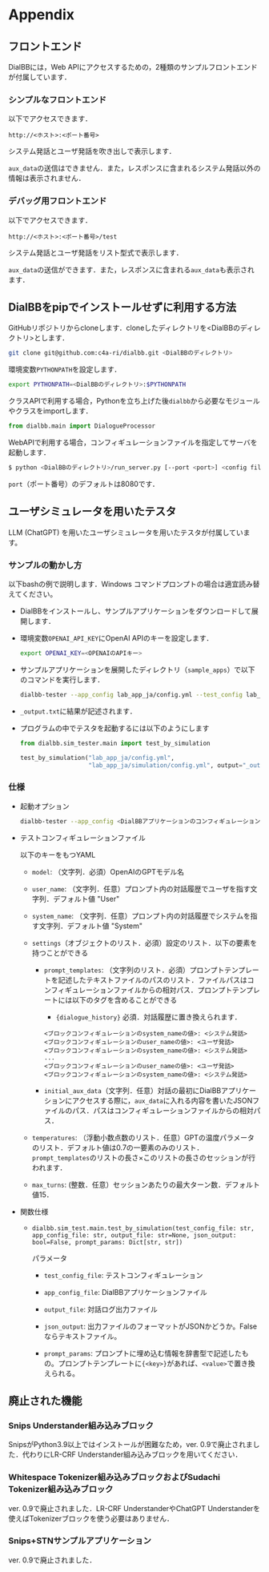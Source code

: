 # Appendix

## フロントエンド

DialBBには，Web APIにアクセスするための，2種類のサンプルフロントエンドが付属しています．

### シンプルなフロントエンド

以下でアクセスできます．

```
http://<ホスト>:<ポート番号>
```

システム発話とユーザ発話を吹き出しで表示します．

`aux_data`の送信はできません．また，レスポンスに含まれるシステム発話以外の情報は表示されません．

### デバッグ用フロントエンド

以下でアクセスできます．

```
http://<ホスト>:<ポート番号>/test
```

システム発話とユーザ発話をリスト型式で表示します．

`aux_data`の送信ができます．また，レスポンスに含まれる`aux_data`も表示されます．



## DialBBをpipでインストールせずに利用する方法

GitHubリポジトリからcloneします．cloneしたディレクトリを<DialBBのディレクトリ>とします．

```sh
git clone git@github.com:c4a-ri/dialbb.git <DialBBのディレクトリ>
```

環境変数`PYTHONPATH`を設定します．

```sh
export PYTHONPATH=<DialBBのディレクトリ>:$PYTHONPATH
```

クラスAPIで利用する場合，Pythonを立ち上げた後`dialbb`から必要なモジュールやクラスをimportします．

```python
from dialbb.main import DialogueProcessor
```

WebAPIで利用する場合，コンフィギュレーションファイルを指定してサーバを起動します．

```sh
$ python <DialBBのディレクトリ>/run_server.py [--port <port>] <config file>
```

`port`（ポート番号）のデフォルトは8080です．




## ユーザシミュレータを用いたテスタ

LLM (ChatGPT) を用いたユーザシミュレータを用いたテスタが付属しています。

### サンプルの動かし方

以下bashの例で説明します．Windows コマンドプロンプトの場合は適宜読み替えてください。

- DialBBをインストールし、サンプルアプリケーションをダウンロードして展開します．

- 環境変数`OPENAI_API_KEY`にOpenAI APIのキーを設定します．

  ```sh
  export OPENAI_KEY=<OPENAIのAPIキー>
  ```

- サンプルアプリケーションを展開したディレクトリ（`sample_apps`）で以下のコマンドを実行します．

  ```sh
  dialbb-tester --app_config lab_app_ja/config.yml --test_config lab_app_ja/simulation/config.yml --output _output.txt
  ```
  
- `_output.txt`に結果が記述されます．

- プログラムの中でテスタを起動するには以下のようにします

  ```python
  from dialbb.sim_tester.main import test_by_simulation
  
  test_by_simulation("lab_app_ja/config.yml", 
                     "lab_app_ja/simulation/config.yml", output="_output.txt")
  ```


### 仕様

- 起動オプション

  ```sh
  dialbb-tester --app_config <DialBBアプリケーションのコンフィギュレーションファイル> --test_config <テストコンフィギュレーションファイル> --output <出力ファイル>
  ```
  
- テストコンフィギュレーションファイル

  以下のキーをもつYAML
  
  - `model`: （文字列．必須）OpenAIのGPTモデル名

  - `user_name`: （文字列．任意）プロンプト内の対話履歴でユーザを指す文字列．デフォルト値 "User"

  - `system_name`: （文字列．任意）プロンプト内の対話履歴でシステムを指す文字列．デフォルト値 "System"

  - `settings`（オブジェクトのリスト．必須）設定のリスト．以下の要素を持つことができる

    - `prompt_templates`: （文字列のリスト．必須）プロンプトテンプレートを記述したテキストファイルのパスのリスト．ファイルパスはコンフィギュレーションファイルからの相対パス．プロンプトテンプレートには以下のタグを含めることができる
  
      - `{dialogue_history}` 必須．対話履歴に置き換えられます．
  
       ```
       <ブロックコンフィギュレーションのsystem_nameの値>: <システム発話>
       <ブロックコンフィギュレーションのuser_nameの値>: <ユーザ発話>
       <ブロックコンフィギュレーションのsystem_nameの値>: <システム発話>
       ...
       <ブロックコンフィギュレーションのuser_nameの値>: <ユーザ発話>
       <ブロックコンフィギュレーションのsystem_nameの値>: <システム発話>
       ```
  
    - `initial_aux_data`（文字列．任意）対話の最初にDialBBアプリケーションにアクセスする際に，`aux_data`に入れる内容を書いたJSONファイルのパス．パスはコンフィギュレーションファイルからの相対パス．
  
  - `temperatures`: （浮動小数点数のリスト．任意）GPTの温度パラメータのリスト．デフォルト値は0.7の一要素のみのリスト．`prompt_templates`のリストの長さ×このリストの長さのセッションが行われます．
  
  - `max_turns`: (整数．任意）セッションあたりの最大ターン数．デフォルト値15．

- 関数仕様

  - `dialbb.sim_test.main.test_by_simulation(test_config_file: str, app_config_file: str, output_file: str=None, json_output: bool=False, prompt_params: Dict[str, str])`

    パラメータ
    
    - `test_config_file`: テストコンフィギュレーション

    - `app_config_file`: DialBBアプリケーションファイル

    - `output_file`: 対話ログ出力ファイル
  
    - `json_output`: 出力ファイルのフォーマットがJSONかどうか。Falseならテキストファイル。

    - `prompt_params`: プロンプトに埋め込む情報を辞書型で記述したもの。プロンプトテンプレートに`{<key>}`があれば、`<value>`で置き換えられる。

## 廃止された機能

### Snips Understander組み込みブロック

SnipsがPython3.9以上ではインストールが困難なため，ver. 0.9で廃止されました．代わりにLR-CRF Understander組み込みブロックを用いてください．

### Whitespace Tokenizer組み込みブロックおよびSudachi Tokenizer組み込みブロック

ver. 0.9で廃止されました．LR-CRF UnderstanderやChatGPT Understanderを使えばTokenizerブロックを使う必要はありません．

### Snips+STNサンプルアプリケーション

ver. 0.9で廃止されました．

